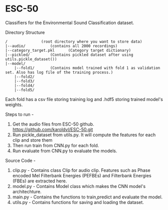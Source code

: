 # ESC-50
Classifiers for the Environmental Sound Classification dataset. 

Directory Structure
```
/				(root directory where you want to store data)
|--audio/ 			(contains all 2000 recordings)
|--category_target.pkl		(Category target dictionary)
|--pickled/			(Contains pickled dataset after using utils.pickle_dataset())	
|--model/
	|--fold1/		(Contains model trained with fold 1 as validation set. Also has log file of the training process.)
	|--fold2/
	|--fold3/
	|--fold4/
	|--fold5/
```
Each fold has a csv file storing training log and .hdf5 storing trained model's weights.

Steps to run -  

1. Get the audio files from ESC-50 github. https://github.com/karoldvl/ESC-50.git
2. Run pickle_dataset from utils.py. It will compute the features for each clip and store them
3. Then run train from CNN.py for each fold.
4. Run evaluate from CNN.py to evaluate the models.

Source Code -
1. clip.py - Contains class Clip for audio clip. Features such as Phase encoded Mel Filterbank Energies (PEFBEs) and Filterbank Energies (FBEs) are extracted here.
2. model.py - Contains Model class which makes the CNN model's architechture.
3. main.py - Contains the functions to train,predict and evaluate the model.
4. utils.py - Contains functions for saving and loading the dataset.
